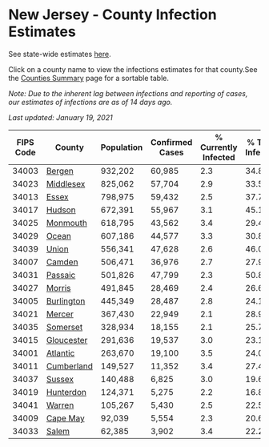 # New Jersey - County Infection Estimates

See state-wide estimates [here](/infections/us-nj).

Click on a county name to view the infections estimates for that county.See the [Counties Summary](/infections/summary-counties) page for a sortable table.

*Note: Due to the inherent lag between infections and reporting of cases, our estimates of infections are as of 14 days ago.*

*Last updated: January 19, 2021*

|   FIPS Code |                   County |   Population |   Confirmed Cases |   % Currently Infected |   % Total Infected |
|-------------|--------------------------|--------------|-------------------|------------------------|--------------------|
|       34003 |         [Bergen](bergen) |      932,202 |            60,985 |                    2.3 |               34.8 |
|       34023 |   [Middlesex](middlesex) |      825,062 |            57,704 |                    2.9 |               33.5 |
|       34013 |           [Essex](essex) |      798,975 |            59,432 |                    2.5 |               37.7 |
|       34017 |         [Hudson](hudson) |      672,391 |            55,967 |                    3.1 |               45.1 |
|       34025 |     [Monmouth](monmouth) |      618,795 |            43,562 |                    3.4 |               29.4 |
|       34029 |           [Ocean](ocean) |      607,186 |            44,577 |                    3.3 |               30.8 |
|       34039 |           [Union](union) |      556,341 |            47,628 |                    2.6 |               46.0 |
|       34007 |         [Camden](camden) |      506,471 |            36,976 |                    2.7 |               27.9 |
|       34031 |       [Passaic](passaic) |      501,826 |            47,799 |                    2.3 |               50.8 |
|       34027 |         [Morris](morris) |      491,845 |            28,469 |                    2.4 |               26.6 |
|       34005 | [Burlington](burlington) |      445,349 |            28,487 |                    2.8 |               24.1 |
|       34021 |         [Mercer](mercer) |      367,430 |            22,949 |                    2.1 |               28.9 |
|       34035 |     [Somerset](somerset) |      328,934 |            18,155 |                    2.1 |               25.7 |
|       34015 | [Gloucester](gloucester) |      291,636 |            19,537 |                    3.0 |               23.1 |
|       34001 |     [Atlantic](atlantic) |      263,670 |            19,100 |                    3.5 |               24.0 |
|       34011 | [Cumberland](cumberland) |      149,527 |            11,352 |                    3.4 |               27.4 |
|       34037 |         [Sussex](sussex) |      140,488 |             6,825 |                    3.0 |               19.6 |
|       34019 |   [Hunterdon](hunterdon) |      124,371 |             5,275 |                    2.2 |               16.8 |
|       34041 |         [Warren](warren) |      105,267 |             5,430 |                    2.5 |               22.5 |
|       34009 |     [Cape May](cape-may) |       92,039 |             5,554 |                    2.3 |               20.6 |
|       34033 |           [Salem](salem) |       62,385 |             3,902 |                    3.4 |               22.2 |